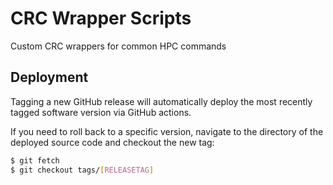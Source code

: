 # CRC Wrapper Scripts

Custom CRC wrappers for common HPC commands

## Deployment

Tagging a new GitHub release will automatically deploy the most recently tagged software version via GitHub actions.

If you need to roll back to a specific version, navigate to the directory of the deployed source code and checkout the new tag:

```bash
$ git fetch
$ git checkout tags/[RELEASETAG]
```

